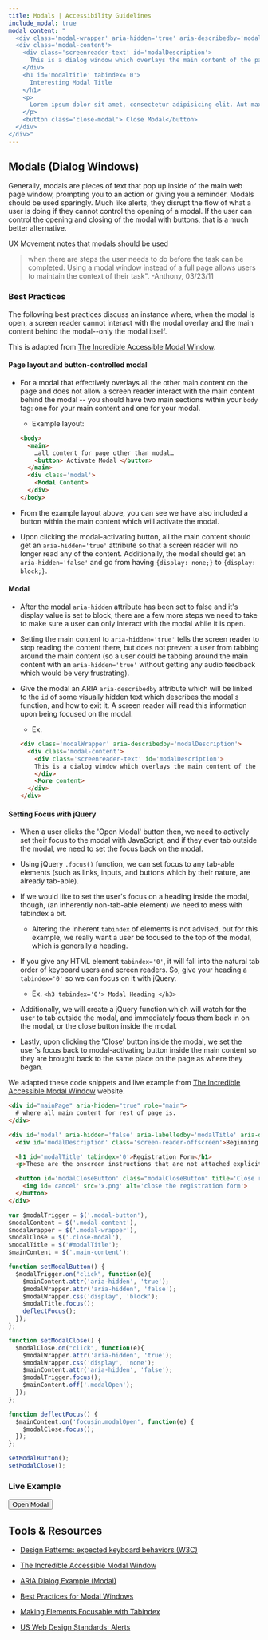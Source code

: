 ```yaml
---
title: Modals | Accessibility Guidelines
include_modal: true
modal_content: "
  <div class='modal-wrapper' aria-hidden='true' aria-describedby='modalDescription' role='dialog'>
  <div class='modal-content'>
    <div class='screenreader-text' id='modalDescription'>
      This is a dialog window which overlays the main content of the page. The modal begins with a heading 1 called &quot;Interesting Modal Title&quot;. Pressing the Close Modal button at the bottom of the modal will close the modal and bring you back to where you were on the page.
    </div>
    <h1 id='modaltitle' tabindex='0'>
      Interesting Modal Title
    </h1>
    <p>
      Lorem ipsum dolor sit amet, consectetur adipisicing elit. Aut maxime voluptatibus fuga odit dignissimos quo quia dolor ipsam aliquid, at dicta incidunt numquam eius provident. Ratione, alias quaerat laborum dolor.
    </p>
    <button class='close-modal'> Close Modal</button>
  </div>
</div>"
---
```


## Modals (Dialog Windows)

Generally, modals are pieces of text that pop up inside of the main web page window, prompting you to an action or giving you a reminder. Modals should be used sparingly. Much like alerts, they disrupt the flow of what a user is doing if they cannot control the opening of a modal. If the user can control the opening and closing of the modal with buttons, that is a much better alternative.

UX Movement notes that modals should be used

> when there are steps the user needs to do before the task can be completed. Using a modal window instead of a full page allows users to maintain the context of their task".
> -Anthony, 03/23/11

### Best Practices

The following best practices discuss an instance where, when the modal is open, a screen reader cannot interact with the modal overlay and the main content behind the modal--only the modal itself.

This is adapted from [The Incredible Accessible Modal Window](https://accessibility.oit.ncsu.edu/training/aria/modal-window/version-3/).

#### Page layout and button-controlled modal

* For a modal that effectively overlays all the other main content on the page and does not allow a screen reader interact with the main content behind the modal -- you should have two main sections within your `body` tag: one for your main content and one for your modal.

  - Example layout:

  ```html
  <body>
    <main>
      …all content for page other than modal…
      <button> Activate Modal </button>
    </main>
    <div class='modal'>
      <Modal Content>
    </div>
  </body>
  ```

* From the example layout above, you can see we have also included a button within the main content which will activate the modal.

* Upon clicking the modal-activating button, all the main content should get an `aria-hidden='true'` attribute so that a screen reader will no longer read any of the content. Additionally, the modal should get an `aria-hidden='false'` and go from having `{display: none;}` to `{display: block;}`.

#### Modal

* After the modal `aria-hidden` attribute has been set to false and it's display value is set to block, there are a few more steps we need to take to make sure a user can only interact with the modal while it is open.

* Setting the main content to `aria-hidden='true'` tells the screen reader to stop reading the content there, but does not prevent a user from tabbing around the main content (so a user could be tabbing around the main content with an `aria-hidden='true'` without getting any audio feedback which would be very frustrating).

* Give the modal an ARIA `aria-describedby` attribute which will be linked to the `id` of some visually hidden text which describes the modal's function, and how to exit it. A screen reader will read this information upon being focused on the modal.

  - Ex.
  ```html
  <div class='modalWrapper' aria-describedby='modalDescription'>
    <div class='modal-content'>
      <div class='screenreader-text' id='modalDescription'>
      This is a dialog window which overlays the main content of the page. The modal begins with a heading 1 called &quot;Interesting Modal Title&quot;. Pressing the Close Modal button at the bottom of the modal will close the modal and bring you back to where you were on the page.
      </div>
      <More content>
    </div>
  </div>
  ```

#### Setting Focus with jQuery

* When a user clicks the 'Open Modal' button then, we need to actively set their focus to the modal with JavaScript, and if they ever tab outside the modal, we need to set the focus back on the modal.

* Using jQuery `.focus()` function, we can set focus to any tab-able elements (such as links, inputs, and buttons which by their nature, are already tab-able).

* If we would like to set the user's focus on a heading inside the modal, though, (an inherently non-tab-able element) we need to mess with tabindex a bit.

  - Altering the inherent `tabindex` of elements is not advised, but for this example, we really want a user be focused to the top of the modal, which is generally a heading.

* If you give any HTML element `tabindex='0'`, it will fall into the natural tab order of keyboard users and screen readers.
So, give your heading a `tabindex='0'` so we can focus on it with jQuery.

  - Ex. `<h3 tabindex='0'> Modal Heading </h3>`

* Additionally, we will create a jQuery function which will watch for the user to tab outside the modal, and immediately focus them back in on the modal, or the close button inside the modal.

* Lastly, upon clicking the 'Close' button inside the modal, we set the user's focus back to modal-activating button inside the main content so they are brought back to the same place on the page as where they began.

We adapted these code snippets and live example from [The Incredible Accessible Modal Window](https://accessibility.oit.ncsu.edu/training/aria/modal-window/version-3/) website.

```html
<div id="mainPage" aria-hidden="true" role="main">
  # where all main content for rest of page is.
</div>

<div id='modal' aria-hidden='false' aria-labelledby='modalTitle' aria-describedby='modalDescription' role='dialog'>
  <div id='modalDescription' class='screen-reader-offscreen'>Beginning of dialog window. It begins with a heading 1 called &quot;Registration Form&quot;. Escape will cancel and close the window. This form does not collect any actual information.</div>

  <h1 id='modalTitle' tabindex='0'>Registration Form</h1>
  <p>These are the onscreen instructions that are not attached explicitly to a focusable element. Can screen reader users read this text with the virtual cursor?</p>

  <button id='modalCloseButton' class="modalCloseButton" title='Close registration form'>
    <img id='cancel' src='x.png' alt='close the registration form'>
  </button>
</div>
```


```javascript
var $modalTrigger = $('.modal-button'),
$modalContent = $('.modal-content'),
$modalWrapper = $('.modal-wrapper'),
$modalClose = $('.close-modal'),
$modalTitle = $('#modalTitle');
$mainContent = $('.main-content');

function setModalButton() {
  $modalTrigger.on("click", function(e){
    $mainContent.attr('aria-hidden', 'true');
    $modalWrapper.attr('aria-hidden', 'false');
    $modalWrapper.css('display', 'block');
    $modalTitle.focus();
    deflectFocus();
  });
};

function setModalClose() {
  $modalClose.on("click", function(e){
    $modalWrapper.attr('aria-hidden', 'true');
    $modalWrapper.css('display', 'none');
    $mainContent.attr('aria-hidden', 'false');
    $modalTrigger.focus();
    $mainContent.off('.modalOpen');
  });
};

function deflectFocus() {
  $mainContent.on('focusin.modalOpen', function(e) {
    $modalClose.focus();
  });
};

setModalButton();
setModalClose();
```

### Live Example

<button class='modal-button'> Open Modal </button>

## Tools &amp; Resources

* [Design Patterns: expected keyboard behaviors (W3C)](https://www.w3.org/TR/wai-aria-practices/#aria_ex)

* [The Incredible Accessible Modal Window](https://accessibility.oit.ncsu.edu/training/aria/modal-window/version-3/)

* [ARIA Dialog Example (Modal)](http://accessibility.athena-ict.com/aria/examples/dialog.shtml)

* [Best Practices for Modal Windows](http://uxmovement.com/forms/best-practices-for-modal-windows/)

* [Making Elements Focusable with Tabindex](http://snook.ca/archives/accessibility_and_usability/elements_focusable_with_tabindex)

* [US Web Design Standards: Alerts](https://standards.usa.gov/alerts/)

